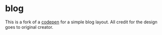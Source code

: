 blog
====

This is a fork of a <a href="http://codepen.io/dmdez/pen/EaxKVr">codepen</a> for a simple blog layout. All credit for the design goes to original creator.
